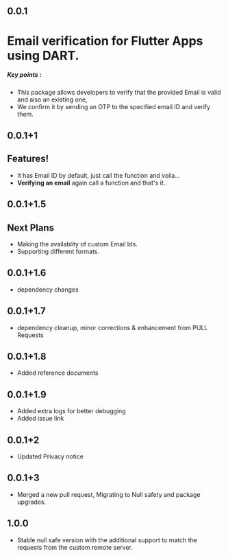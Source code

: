 ## 0.0.1
# Email verification for Flutter Apps using DART.

##### Key points :
  - This package allows developers to verify that the provided Email is valid and also an existing one,
  - We confirm it by sending an OTP to the specified email ID and verify them.

## 0.0.1+1
## Features!
  - It has Email ID by default, just call the function and voila... 
  - **Verifying an email** again call a function and that's it.. 

## 0.0.1+1.5
## Next Plans
  - Making the availablity of custom Email Ids.
  - Supporting different formats.

## 0.0.1+1.6
  - dependency changes

## 0.0.1+1.7
  - dependency cleanup, minor corrections & enhancement from PULL Requests

## 0.0.1+1.8
  - Added reference documents

## 0.0.1+1.9
  - Added extra logs for better debugging
  - Added issue link

## 0.0.1+2
  - Updated Privacy notice

## 0.0.1+3
  - Merged a new pull request, Migrating to Null safety and package upgrades.

## 1.0.0
  - Stable null safe version with the additional support to match the requests from the custom remote server.